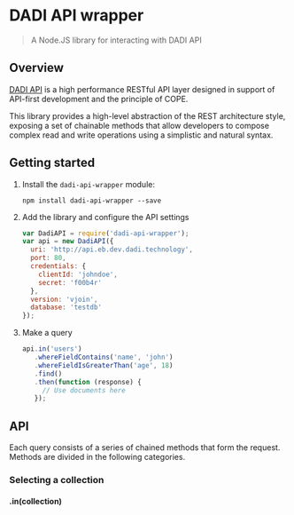 # DADI API wrapper

> A Node.JS library for interacting with DADI API

## Overview

[DADI API](https://github.com/dadi/api) is a high performance RESTful API layer designed in support of API-first development and the principle of COPE. 

This library provides a high-level abstraction of the REST architecture style, exposing a set of chainable methods that allow developers to compose complex read and write operations using a simplistic and natural syntax.

## Getting started

1. Install the `dadi-api-wrapper` module:

   ```shell
   npm install dadi-api-wrapper --save
   ```

2. Add the library and configure the API settings

   ```js
   var DadiAPI = require('dadi-api-wrapper');
   var api = new DadiAPI({
     uri: 'http://api.eb.dev.dadi.technology',
     port: 80,
     credentials: {
       clientId: 'johndoe',
       secret: 'f00b4r'
     },
     version: 'vjoin',
     database: 'testdb'
   });
   ```

3. Make a query

   ```js
   api.in('users')
      .whereFieldContains('name', 'john')
      .whereFieldIsGreaterThan('age', 18)
      .find()
      .then(function (response) {
      	// Use documents here
      });
   ```

## API

Each query consists of a series of chained methods that form the request. Methods are divided in the following categories.

### Selecting a collection

#### .in(collection)